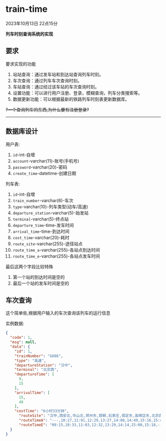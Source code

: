 # train-time

2023年10月13日 22点15分

**列车时刻查询系统的实现**

## 要求

要求实现的功能
1. 站站查询：通过发车站和到达站查询列车时刻。
2. 车次查询：通过列车车次查询时刻。
3. 车站查询：通过经过该车站的车次查询时刻。
4. 设置功能：可以进行用户注册、登录，模糊查询，列车分类搜索等。
5. 数据更新功能：可以根据最新的铁路列车时刻表更新数据库。

~~?一个查询列车的东西,为什么要有注册登录?~~

---

## 数据库设计

用户表:
1. `id`-int-自增
2. `account`-varchar(11)-账号(手机号)
3. `password`-varchar(20)-密码
4. `create_time`-datetime-创建日期

列车表:
1. `id`-int-自增
2. `train_number`-varchar(6)-车次
3. `type`-varchar(10)-列车类型(动车/高速)
4. `departure_station`-varchar(5)-始发站
5. `terminal`-varchar(5)-终点站
6. `departure_time`-time-发车时间
7. `arrival_time`-time-到达时间
8. `cost_time`-varchar(20)-耗时
9. `route_site`-varchar(255)-途径站点
10. `route_time_a`-varchar(255)-各站点到达时间
11. `route_time_e`-varchar(255)-各站点发车时间

最后这两个字段比较特殊
1. 第一个站的到达时间是空的
2. 最后一个站的发车时间是空的


## 车次查询

这个简单些,根据用户输入的车次查询该列车的运行信息

实例数据:
```json
{
  "code": 1,
  "msg": null,
  "data": {
    "id": 1,
    "trainNumber": "G686",
    "type": "高速",
    "departureStation": "汉中",
    "terminal": "北京西",
    "departureTime": [
      9,
      15
    ],
    "arrivalTime": [
      15,
      48
    ],
    "costTime": "6小时33分钟",
      "routeSite": "汉中,西安北,华山北,郑州东,邯郸,石家庄,保定东,高碑店东,北京西",
      "routeTimeA": "---,10:27,11:01,12:29,13:27,14:08,14:49,15:16,15:48",
      "routeTimeE": "09:15,10:33,11:03,12:32,13:29,14:14,15:00,15:18,---"
  }
}
```

